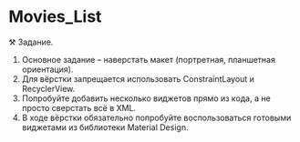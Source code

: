 # Movies_List

⚒ Задание.

1. Основное задание – наверстать макет (портретная, планшетная ориентация).
2. Для вёрстки запрещается использовать ConstraintLayout и RecyclerView.
3. Попробуйте добавить несколько виджетов прямо из кода, а не просто сверстать всё в XML.
4. В ходе вёрстки обязательно попробуйте воспользоваться готовыми виджетами из библиотеки Material Design.
